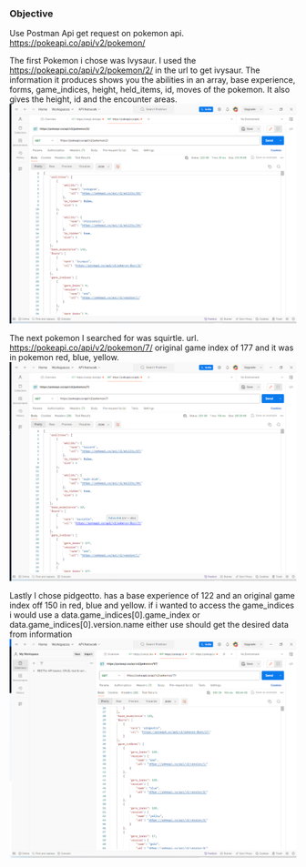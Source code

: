 ### Objective
Use Postman Api get request on pokemon api.
https://pokeapi.co/api/v2/pokemon/

The first Pokemon i chose was Ivysaur. I used the https://pokeapi.co/api/v2/pokemon/2/ in the url to get ivysaur. The information it produces shows you the abilities in an array,
base experience, forms, game_indices, height, held_items, id,
moves  of the pokemon. It also gives the height, id and the encounter areas.
<img src="img/Screenshot 2024-02-05 201921.png">

The next pokemon I searched for was squirtle. url. https://pokeapi.co/api/v2/pokemon/7/ 
original game index of 177 and it was in pokemon red, blue, yellow.
<img src="img/squirtle.png">

Lastly I chose pidgeotto. has a base experience of 122 and an original game index off 150 in red, blue and yellow.
if i wanted to access the game_indices i would use a data.game_indices[0].game_index or data.game_indices[0].version.name either use should get the desired data from information
<img src="img/pidgeotto.png">